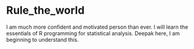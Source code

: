 # Rule_the_world
I am much more confident and motivated person than ever. I will learn the essentials of R programming for statistical analysis.
Deepak here, I am beginning to understand this.

